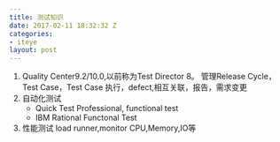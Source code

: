 ```yaml
---
title: 测试知识
date: 2017-02-11 18:32:32 Z
categories:
- iteye
layout: post
---
```


1. Quality Center9.2/10.0,以前称为Test Director 8。 管理Release Cycle，Test Case，Test Case 执行，defect,相互关联，报告，需求变更   
2. 自动化测试 
   * Quick Test Professional, functional test 
   * IBM Rational Functonal Test   
3. 性能测试 load runner,monitor CPU,Memory,IO等  
